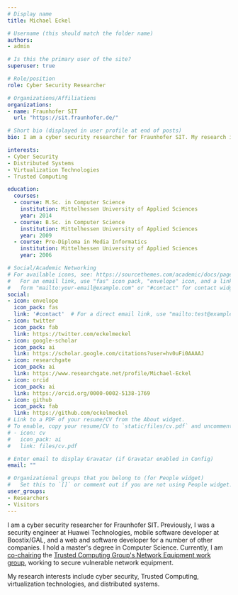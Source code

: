 ```yaml
---
# Display name
title: Michael Eckel

# Username (this should match the folder name)
authors:
- admin

# Is this the primary user of the site?
superuser: true

# Role/position
role: Cyber Security Researcher

# Organizations/Affiliations
organizations:
- name: Fraunhofer SIT
  url: "https://sit.fraunhofer.de/"

# Short bio (displayed in user profile at end of posts)
bio: I am a cyber security researcher for Fraunhofer SIT. My research interests include cyber security, Trusted Computing, virtualization technologies, and distributed systems.

interests:
- Cyber Security
- Distributed Systems
- Virtualization Technologies
- Trusted Computing

education:
  courses:
  - course: M.Sc. in Computer Science
    institution: Mittelhessen University of Applied Sciences
    year: 2014
  - course: B.Sc. in Computer Science
    institution: Mittelhessen University of Applied Sciences
    year: 2009
  - course: Pre-Diploma in Media Informatics
    institution: Mittelhessen University of Applied Sciences
    year: 2006

# Social/Academic Networking
# For available icons, see: https://sourcethemes.com/academic/docs/page-builder/#icons
#   For an email link, use "fas" icon pack, "envelope" icon, and a link in the
#   form "mailto:your-email@example.com" or "#contact" for contact widget.
social:
- icon: envelope
  icon_pack: fas
  link: '#contact'  # For a direct email link, use "mailto:test@example.org".
- icon: twitter
  icon_pack: fab
  link: https://twitter.com/eckelmeckel
- icon: google-scholar
  icon_pack: ai
  link: https://scholar.google.com/citations?user=hv0uFi0AAAAJ
- icon: researchgate
  icon_pack: ai
  link: https://www.researchgate.net/profile/Michael-Eckel
- icon: orcid
  icon_pack: ai
  link: https://orcid.org/0000-0002-5138-1769
- icon: github
  icon_pack: fab
  link: https://github.com/eckelmeckel
# Link to a PDF of your resume/CV from the About widget.
# To enable, copy your resume/CV to `static/files/cv.pdf` and uncomment the lines below.
# - icon: cv
#   icon_pack: ai
#   link: files/cv.pdf

# Enter email to display Gravatar (if Gravatar enabled in Config)
email: ""

# Organizational groups that you belong to (for People widget)
#   Set this to `[]` or comment out if you are not using People widget.
user_groups:
- Researchers
- Visitors
---
```



I am a cyber security researcher for Fraunhofer SIT.
Previously, I was a security engineer at Huawei Technologies, mobile software developer at Boostix/GAL, and a web and software developer for a number of other companies.
I hold a master's degree in Computer Science.
Currently, I am [co-chairing](https://trustedcomputinggroup.org/chair/michael-eckel/) the [Trusted Computing Group's Network Equipment work group](https://trustedcomputinggroup.org/work-groups/network-equipment/), working to secure vulnerable network equipment.

My research interests include cyber security, Trusted Computing, virtualization technologies, and distributed systems.

